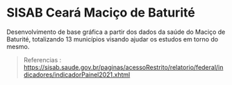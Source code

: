 # SISAB Ceará Maciço de Baturité 
Desenvolvimento de base gráfica a partir dos dados da saúde do Maciço de Baturité, totalizando 13 municípios visando ajudar os estudos em torno do mesmo.

> Referencias : 
  > https://sisab.saude.gov.br/paginas/acessoRestrito/relatorio/federal/indicadores/indicadorPainel2021.xhtml
